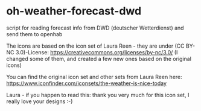 # oh-weather-forecast-dwd
script for reading forecast info from DWD (deutscher Wetterdienst) and send them to openhab

The icons are based on the icon set of Laura Reen - they are under (CC BY-NC 3.0)-License:
https://creativecommons.org/licenses/by-nc/3.0/
(I changed some of them, and created a few new ones based on the original icons)

You can find the original icon set and other sets from Laura Reen here:
https://www.iconfinder.com/iconsets/the-weather-is-nice-today

Laura - if you happen to read this: thank you very much for this icon set, I really love your designs :-)
